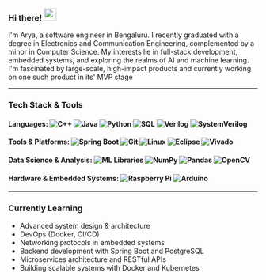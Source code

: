 ### Hi there! <img src="https://emojis.slackmojis.com/emojis/images/1536351075/4594/blob-wave.gif" width="25"/>
I'm Arya, a software engineer in Bengaluru.
I recently graduated with a degree in Electronics and Communication Engineering, complemented by a minor in Computer Science. My interests lie in full-stack development, embedded systems, and exploring the realms of AI and machine learning.
I'm fascinated by large-scale, high-impact products and currently working on one such product in its' MVP stage

---

### Tech Stack & Tools

#### Languages: ![C++](https://img.shields.io/badge/C++-00599C?style=flat-square&logo=c%2B%2B&logoColor=white) ![Java](https://img.shields.io/badge/Java-007396?style=flat-square&logo=java&logoColor=white) ![Python](https://img.shields.io/badge/Python-3776AB?style=flat-square&logo=python&logoColor=white) ![SQL](https://img.shields.io/badge/PostgreSQL-336791?style=flat-square&logo=postgresql&logoColor=white) ![Verilog](https://img.shields.io/badge/Verilog-0D1117?style=flat-square&logoColor=white) ![SystemVerilog](https://img.shields.io/badge/System%20Verilog-0D1117?style=flat-square&logoColor=white)

#### Tools & Platforms: ![Spring Boot](https://img.shields.io/badge/Spring%20Boot-6DB33F?style=flat-square&logo=spring-boot&logoColor=white) ![Git](https://img.shields.io/badge/Git-F05032?style=flat-square&logo=git&logoColor=white) ![Linux](https://img.shields.io/badge/Linux-FCC624?style=flat-square&logo=linux&logoColor=black) ![Eclipse](https://img.shields.io/badge/Eclipse-2C2255?style=flat-square&logo=eclipse-ide&logoColor=white) ![Vivado](https://img.shields.io/badge/Vivado-FFB91D?style=flat-square&logoColor=black)

#### Data Science & Analysis: ![ML Libraries](https://img.shields.io/badge/ML%20Libraries-FF6F00?style=flat-square) ![NumPy](https://img.shields.io/badge/NumPy-013243?style=flat-square&logo=numpy&logoColor=white) ![Pandas](https://img.shields.io/badge/Pandas-150458?style=flat-square&logo=pandas&logoColor=white) ![OpenCV](https://img.shields.io/badge/OpenCV-5C3EE8?style=flat-square&logo=opencv&logoColor=white)

#### Hardware & Embedded Systems: ![Raspberry Pi](https://img.shields.io/badge/Raspberry%20Pi-C51A4A?style=flat-square&logo=raspberry-pi&logoColor=white) ![Arduino](https://img.shields.io/badge/Arduino-00979D?style=flat-square&logo=arduino&logoColor=white)

---

### Currently Learning

- Advanced system design & architecture
- DevOps (Docker, CI/CD)  
- Networking protocols in embedded systems
- Backend development with Spring Boot and PostgreSQL
- Microservices architecture and RESTful APIs
- Building scalable systems with Docker and Kubernetes
